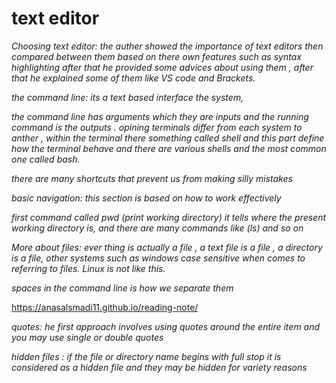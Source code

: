 # text editor
*Choosing text editor: the auther showed the importance of text editors then compared between them based on there own features such as syntax highlighting after that he provided some advices about using them , after that he explained some of them like VS code  and Brackets.*

 *the command line: its a text based interface the system,* 

*the command line has arguments which they are inputs and the running command is the outputs . opining terminals differ from each system to anther , within the terminal there something called shell and this part define how the terminal behave and there are various shells and the most common one called bash.*

*there are many shortcuts that prevent us from making silly mistakes*

*basic navigation: this section is based on how to work effectively* 

*first command called pwd (print working directory) it tells where the present working directory is, and there are many commands like (ls) and so on*

*More about files: ever thing is actually a file , a text file is a file , a directory is a file, other systems  such as windows case sensitive when comes to referring to files. Linux is not like this.* 

*spaces in the command line is how we separate them*

https://anasalsmadi11.github.io/reading-note/

*quotes: he first approach involves using quotes around the entire item and you may use single or double quotes*

*hidden files : if the file or directory name begins with full stop it is considered as a hidden file  and they may be hidden for variety reasons*